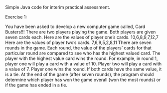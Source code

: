 Simple Java code for interim practical assessment.


Exercise 1:

You have been asked to develop a new computer game called, Card Busters!!!
There are two players playing the game. 
Both players are given seven cards each.
Here are the values of player one’s cards.
10,6,8,9,7,12,7
Here are the values of player two’s cards.
7,6,9,5,2,8,11
There are seven rounds in the game. 
Each round, the value of the players’ cards for that particular round are compared to see who has the highest valued card. The
player with the highest value card wins the round.
For example, in round 1, player one will play a card with a value of 10. Player two will
play a card with a value of 7. Player one wins the round.
If both cards have the same value, it is a tie.
At the end of the game (after seven rounds), the program should determine which
player has won the game overall (won the most rounds) or if the game has ended in a
tie.
